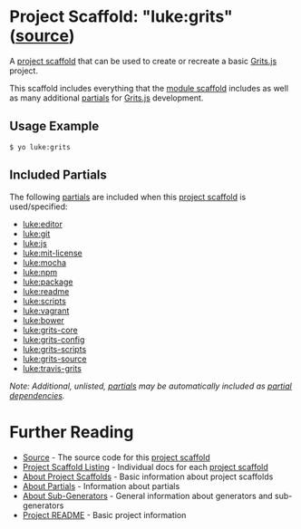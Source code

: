 # Project Scaffold: "luke:grits" ([source](../../generators/grits/index.js))

A [project scaffold](../project-scaffolds.md) that can be used to create or
recreate a basic [Grits.js](https://github.com/Dasix/grits) project.

This scaffold includes everything that the [module scaffold](module.md) includes
as well as many additional [partials](../partials.md) for
[Grits.js](https://github.com/Dasix/grits) development.

## Usage Example

```
$ yo luke:grits
```

## Included Partials

The following [partials](../partials.md) are included when this
[project scaffold](../project-scaffolds.md) is used/specified:

* [luke:editor](../partials/editor.md)
* [luke:git](../partials/git.md)
* [luke:js](../partials/js.md)
* [luke:mit-license](../partials/mit-license.md)
* [luke:mocha](../partials/mocha.md)
* [luke:npm](../partials/npm.md)
* [luke:package](../partials/package.md)
* [luke:readme](../partials/readme.md)
* [luke:scripts](../partials/scripts.md)
* [luke:vagrant](../partials/vagrant.md)
* [luke:bower](../partials/scripts.md)
* [luke:grits-core](../partials/grits-core.md)
* [luke:grits-config](../partials/grits-config.md)
* [luke:grits-scripts](../partials/grits-scripts.md)
* [luke:grits-source](../partials/grits-source.md)
* [luke:travis-grits](../partials/travis-grits.md)

_Note: Additional, unlisted, [partials](../partials.md) may be automatically
included as [partial dependencies](../partials.md#partial-dependency)._

# Further Reading

* [Source](../../generators/grits/index.js) - The source code for this [project scaffold](../project-scaffolds.md)
* [Project Scaffold Listing](./) - Individual docs for each [project scaffold](../project-scaffolds.md)
* [About Project Scaffolds](../project-scaffolds.md) - Basic information about project scaffolds
* [About Partials](../partials.md) - Information about partials
* [About Sub-Generators](../generators.md) - General information about generators and sub-generators
* [Project README](../README.md) - Basic project information